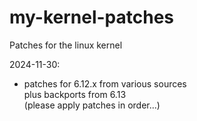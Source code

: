 # my-kernel-patches
Patches for the linux kernel

2024-11-30:
- patches for 6.12.x from various sources  
  plus backports from 6.13  
  (please apply patches in order...)
